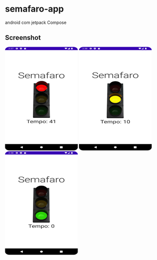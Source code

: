 # semafaro-app
android com jetpack Compose 

## Screenshot
<img width="240" height="340" src="./Screenshot_1.png"/>
<img width="240" height="340" src="./Screenshot_2.png"/>
<img width="240" height="340" src="./Screenshot_3.png"/>